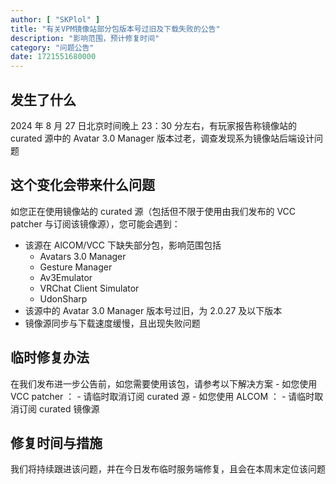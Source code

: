 ```yaml
---
author: [ "SKPlol" ]
title: "有关VPM镜像站部分包版本号过旧及下载失败的公告"
description: "影响范围，预计修复时间"
category: "问题公告"
date: 1721551680000
---
```

## 发生了什么

2024 年 8 月 27 日北京时间晚上 23：30 分左右，有玩家报告称镜像站的 curated 源中的 Avatar 3.0 Manager 版本过老，调查发现系为镜像站后端设计问题

## 这个变化会带来什么问题

如您正在使用镜像站的 curated 源（包括但不限于使用由我们发布的 VCC patcher 与订阅该镜像源），您可能会遇到：
  - 该源在 AlCOM/VCC 下缺失部分包，影响范围包括
    - Avatars 3.0 Manager
    - Gesture Manager
    - Av3Emulator
    - VRChat Client Simulator
    - UdonSharp
  - 该源中的 Avatar 3.0 Manager 版本号过旧，为 2.0.27 及以下版本
  - 镜像源同步与下载速度缓慢，且出现失败问题

## 临时修复办法

在我们发布进一步公告前，如您需要使用该包，请参考以下解决方案
    - 如您使用 VCC patcher ：
      - 请临时取消订阅 curated 源
    - 如您使用 ALCOM ：
      - 请临时取消订阅 curated 镜像源

## 修复时间与措施

我们将持续跟进该问题，并在今日发布临时服务端修复，且会在本周末定位该问题
